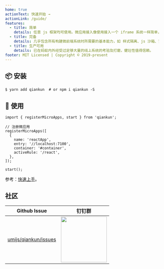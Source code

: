 ```yaml
---
home: true
actionText: 快速开始 →
actionLink: /guide/
features:
  - title: 简单
    details: 任意 js 框架均可使用。微应用接入像使用接入一个 iframe 系统一样简单，但实际不是 iframe。
  - title: 完备
    details: 几乎包含所有构建微前端系统时所需要的基本能力，如 样式隔离、js 沙箱、预加载等。
  - title: 生产可用
    details: 已在蚂蚁内外经受过足够大量的线上系统的考验及打磨，健壮性值得信赖。
footer: MIT Licensed | Copyright © 2019-present
---
```


## 📦 安装

```shell
$ yarn add qiankun  # or npm i qiankun -S
```

## 🔨 使用

```tsx
import { registerMicroApps, start } from 'qiankun';

// 注册微应用
registerMicroApps([
  {
    name: 'reactApp',
    entry: '//localhost:7100',
    container: '#container',
    activeRule: '/react',
  },
]);

start();
```

参考：[快速上手](/zh/guide/getting-started.html)。

## 社区

| Github Issue | 钉钉群 |
| --- | --- |
| [umijs/qiankun/issues](https://github.com/umijs/qiankun/issues) | <img src="https://gw.alipayobjects.com/mdn/rms_655822/afts/img/A*HMVERqOue-AAAAAAAAAAAABkARQnAQ" width="150" /> |
